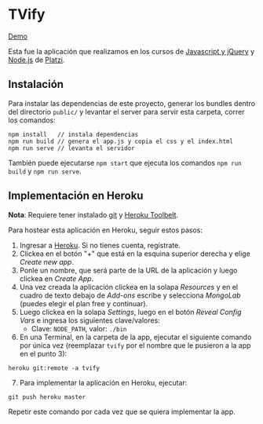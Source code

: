 TVify
=====

[Demo](http://slifszyc.github.io/tvify/)

Esta fue la aplicación que realizamos en los cursos de [Javascript y jQuery](https://platzi.com/jquery) y [Node.js](https://platzi.com/nodejs) de [Platzi](https://platzi.com).

## Instalación

Para instalar las dependencias de este proyecto, generar los bundles dentro del directorio `public/` y levantar el server para servir esta carpeta, correr los comandos:

```
npm install   // instala dependencias
npm run build // genera el app.js y copia el css y el index.html
npm run serve // levanta el servidor
```

También puede ejecutarse `npm start` que ejecuta los comandos `npm run build` y `npm run serve`.

## Implementación en Heroku

**Nota**: Requiere tener instalado [git](https://git-scm.com/) y [Heroku Toolbelt](https://toolbelt.heroku.com/).

Para hostear esta aplicación en Heroku, seguir estos pasos:
1. Ingresar a [Heroku](https://heroku.com). Si no tienes cuenta, regístrate.
2. Clickea en el botón "+" que está en la esquina superior derecha y elige *Create new app*.
3. Ponle un nombre, que será parte de la URL de la aplicación y luego clickea en *Create App*.
4. Una vez creada la aplicación clickea en la solapa *Resources* y en el cuadro de texto debajo de *Add-ons* escribe y selecciona *MongoLab* (puedes elegir el plan free y continuar).
5. Luego clickea en la solapa *Settings*, luego en el botón *Reveal Config Vars* e ingresa los siguientes clave/valores:
    * Clave: `NODE_PATH`, valor: `./bin`
6. En una Terminal, en la carpeta de la app, ejecutar el siguiente comando por única vez (reemplazar `tvify` por el nombre que le pusieron a la app en el punto 3):
```
heroku git:remote -a tvify
```
7. Para implementar la aplicación en Heroku, ejecutar:
```
git push heroku master
```
Repetir este comando por cada vez que se quiera implementar la app.